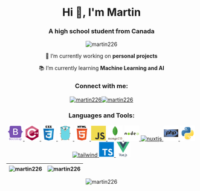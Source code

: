 <h1 align="center">Hi 👋, I'm Martin</h1>
<h3 align="center">A high school student from Canada</h3>

<p align="center"> <img src="https://komarev.com/ghpvc/?username=martin226&label=Profile%20views&color=0e75b6&style=flat" alt="martin226" /> </p>

<p align="center">
  🔭 I’m currently working on <b>personal projects</b>
</p>

<p align="center">
  📚 I’m currently learning <b>Machine Learning and AI</b>
</p>

<h3 align="center">Connect with me:</h3>
<p align="center">
</a>
<a href="https://dmoj.ca/user/martin226" target="blank"><img align="center" src="https://avatars2.githubusercontent.com/u/6934864?v=3&s=100" alt="martin226" height="30" /><a href="https://www.leetcode.com/martin226" target="blank"><img align="center" src="https://raw.githubusercontent.com/rahuldkjain/github-profile-readme-generator/master/src/images/icons/Social/leet-code.svg" alt="martin226" height="30" width="40" /></a>
</p>

<h3 align="center">Languages and Tools:</h3>
<p align="center"> <a href="https://getbootstrap.com" target="_blank" rel="noreferrer"> <img src="https://raw.githubusercontent.com/devicons/devicon/master/icons/bootstrap/bootstrap-plain-wordmark.svg" alt="bootstrap" width="40" height="40"/> </a> <a href="https://www.w3schools.com/cpp/" target="_blank" rel="noreferrer"> <img src="https://raw.githubusercontent.com/devicons/devicon/master/icons/cplusplus/cplusplus-original.svg" alt="cplusplus" width="40" height="40"/> </a> <a href="https://www.w3schools.com/css/" target="_blank" rel="noreferrer"> <img src="https://raw.githubusercontent.com/devicons/devicon/master/icons/css3/css3-original-wordmark.svg" alt="css3" width="40" height="40"/> </a> <a href="https://golang.org" target="_blank" rel="noreferrer"> <img src="https://raw.githubusercontent.com/devicons/devicon/master/icons/go/go-original.svg" alt="go" width="40" height="40"/> </a> <a href="https://www.w3.org/html/" target="_blank" rel="noreferrer"> <img src="https://raw.githubusercontent.com/devicons/devicon/master/icons/html5/html5-original-wordmark.svg" alt="html5" width="40" height="40"/> </a> <a href="https://developer.mozilla.org/en-US/docs/Web/JavaScript" target="_blank" rel="noreferrer"> <img src="https://raw.githubusercontent.com/devicons/devicon/master/icons/javascript/javascript-original.svg" alt="javascript" width="40" height="40"/> </a> <a href="https://www.mongodb.com/" target="_blank" rel="noreferrer"> <img src="https://raw.githubusercontent.com/devicons/devicon/master/icons/mongodb/mongodb-original-wordmark.svg" alt="mongodb" width="40" height="40"/> </a> <a href="https://nodejs.org" target="_blank" rel="noreferrer"> <img src="https://raw.githubusercontent.com/devicons/devicon/master/icons/nodejs/nodejs-original-wordmark.svg" alt="nodejs" width="40" height="40"/> </a> <a href="https://nuxtjs.org/" target="_blank" rel="noreferrer"> <img src="https://www.vectorlogo.zone/logos/nuxtjs/nuxtjs-icon.svg" alt="nuxtjs" width="40" height="40"/> </a> <a href="https://www.php.net" target="_blank" rel="noreferrer"> <img src="https://raw.githubusercontent.com/devicons/devicon/master/icons/php/php-original.svg" alt="php" width="40" height="40"/> </a> <a href="https://www.python.org" target="_blank" rel="noreferrer"> <img src="https://raw.githubusercontent.com/devicons/devicon/master/icons/python/python-original.svg" alt="python" width="40" height="40"/> </a> <a href="https://tailwindcss.com/" target="_blank" rel="noreferrer"> <img src="https://www.vectorlogo.zone/logos/tailwindcss/tailwindcss-icon.svg" alt="tailwind" width="40" height="40"/> </a> <a href="https://www.typescriptlang.org/" target="_blank" rel="noreferrer"> <img src="https://raw.githubusercontent.com/devicons/devicon/master/icons/typescript/typescript-original.svg" alt="typescript" width="40" height="40"/> </a> <a href="https://vuejs.org/" target="_blank" rel="noreferrer"> <img src="https://raw.githubusercontent.com/devicons/devicon/master/icons/vuejs/vuejs-original-wordmark.svg" alt="vuejs" width="40" height="40"/> </a> </p>

| <img align="center" src="https://github-readme-stats.vercel.app/api?username=martin226&hide=issues&count_private=true&include_all_commits=true&show_icons=true&theme=tokyonight&locale=en&hide_border=true" alt="martin226" /> | <img align="center" src="https://github-readme-stats.vercel.app/api/top-langs/?username=martin226&layout=compact&theme=tokyonight&hide_border=true&exclude_repo=the-www-blog,clean-water-foundation&langs_count=6" alt="martin226" /> |
| ------------- | ------------- |

<p align="center"> <img src="https://github-readme-streak-stats.herokuapp.com?user=martin226&theme=tokyonight&hide_border=true" alt="martin226" /> </p>
